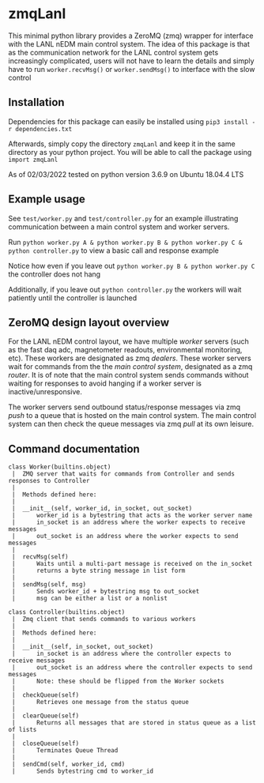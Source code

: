 zmqLanl
================
This minimal python library provides a ZeroMQ (zmq) wrapper for interface with the LANL nEDM main control system.
The idea of this package is that as the communication network for the LANL control system gets increasingly complicated,
users will not have to learn the details and simply have to run `worker.recvMsg()` or `worker.sendMsg()` to interface with the slow control

Installation
---------------

Dependencies for this package can easily be installed using `pip3 install -r dependencies.txt`

Afterwards, simply copy the directory `zmqLanl` and keep it in the same directory as your python project. You will be able to call the package using `import zmqLanl`

As of 02/03/2022 tested on python version 3.6.9 on Ubuntu 18.04.4 LTS

Example usage
--------------

See `test/worker.py` and `test/controller.py` for an example illustrating communication between a main control system and worker servers.

Run `python worker.py A & python worker.py B & python worker.py C & python controller.py` to view a basic call and response example

Notice how even if you leave out `python worker.py B & python worker.py C` the controller does not hang

Additionally, if you leave out `python controller.py` the workers will wait patiently until the controller is launched


ZeroMQ design layout overview
-------------------------------

For the LANL nEDM control layout, we have multiple *worker* servers (such as the fast daq adc, magnetometer readouts, environmental monitoring, etc).
These workers are designated as zmq *dealers*. These worker servers wait for commands from the the *main control system*, designated as a zmq *router*. It is of
note that the main control system sends commands without waiting for responses to avoid hanging if a worker server is inactive/unresponsive.

The worker servers send outbound status/response messages via zmq *push* to a queue that is hosted on the main control system. The main control system
can then check the queue messages via zmq *pull* at its own leisure.

Command documentation
------------------------

```
class Worker(builtins.object)
 |  ZMQ server that waits for commands from Controller and sends responses to Controller
 |
 |  Methods defined here:
 |
 |  __init__(self, worker_id, in_socket, out_socket)
 |      worker_id is a bytestring that acts as the worker server name
 |      in_socket is an address where the worker expects to receive messages
 |      out_socket is an address where the worker expects to send messages
 |
 |  recvMsg(self)
 |      Waits until a multi-part message is received on the in_socket
 |      returns a byte string message in list form
 |
 |  sendMsg(self, msg)
 |      Sends worker_id + bytestring msg to out_socket
 |      msg can be either a list or a nonlist

class Controller(builtins.object)
 |  Zmq client that sends commands to various workers
 |
 |  Methods defined here:
 |
 |  __init__(self, in_socket, out_socket)
 |      in_socket is an address where the controller expects to receive messages
 |      out_socket is an address where the controller expects to send messages
 |      Note: these should be flipped from the Worker sockets
 |
 |  checkQueue(self)
 |      Retrieves one message from the status queue
 |
 |  clearQueue(self)
 |      Returns all messages that are stored in status queue as a list of lists
 |
 |  closeQueue(self)
 |      Terminates Queue Thread
 |
 |  sendCmd(self, worker_id, cmd)
 |      Sends bytestring cmd to worker_id
```
